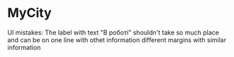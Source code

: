 # MyCity
UI mistakes:
The label with text "В роботі" shouldn't take so much place and can be on one line with othet information
different margins with similar information
